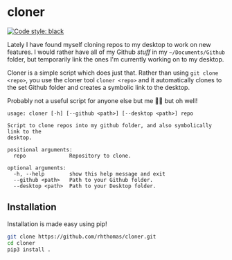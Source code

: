# cloner

[![Code style: black](https://img.shields.io/badge/code%20style-black-000000.svg)](https://github.com/python/black)

Lately I have found myself cloning repos to my desktop to work on new features.
I would rather have all of my Github *stuff* in my `~/Documents/Github` folder, but temporarily link the ones I'm currently working on to my desktop.

Cloner is a simple script which does just that.
Rather than using `git clone <repo>`, you use the cloner tool `cloner <repo>` and it automatically clones to the set Github folder and creates a symbolic link to the desktop.

Probably not a useful script for anyone else but me :man_shrugging: but oh well!

```
usage: cloner [-h] [--github <path>] [--desktop <path>] repo

Script to clone repos into my github folder, and also symbolically link to the
desktop.

positional arguments:
  repo              Repository to clone.

optional arguments:
  -h, --help        show this help message and exit
  --github <path>   Path to your Github folder.
  --desktop <path>  Path to your Desktop folder.
```

## Installation

Installation is made easy using pip!

```bash
git clone https://github.com/rhthomas/cloner.git
cd cloner
pip3 install .
```
